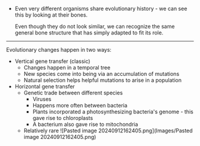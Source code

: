 - Even very different organisms share evolutionary history - we can see this by looking at their bones.
  
  Even though they do not look similar, we can recognize the same general bone structure that has simply adapted to fit its role.
---
Evolutionary changes happen in two ways:
- Vertical gene transfer (classic)
	- Changes happen in a temporal tree
	- New species come into being via an accumulation of mutations
	- Natural selection helps helpful mutations to arise in a population
- Horizontal gene transfer
	- Genetic trade between different species
		- Viruses
		- Happens more often between bacteria
		- Plants incorporated a photosynthesizing bacteria's genome - this  gave rise to chloroplasts
		- A bacterium also gave rise to mitochondria
	- Relatively rare
![Pasted image 20240912162405.png](Images/Pasted image 20240912162405.png)